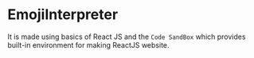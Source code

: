 # EmojiInterpreter

It is made using basics of React JS and the `Code SandBox` which provides built-in environment for making ReactJS website.


